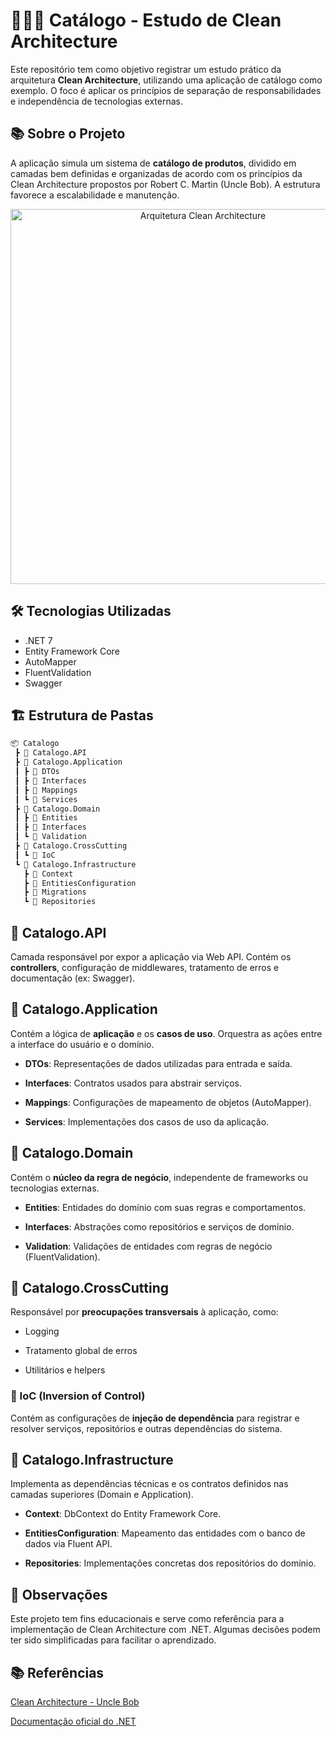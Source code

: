 # 🕵🏽‍♂️ Catálogo - Estudo de Clean Architecture

Este repositório tem como objetivo registrar um estudo prático da arquitetura **Clean Architecture**, utilizando uma aplicação de catálogo como exemplo. O foco é aplicar os princípios de separação de responsabilidades e independência de tecnologias externas.

## 📚 Sobre o Projeto

A aplicação simula um sistema de **catálogo de produtos**, dividido em camadas bem definidas e organizadas de acordo com os princípios da Clean Architecture propostos por Robert C. Martin (Uncle Bob). A estrutura favorece a escalabilidade e manutenção.

<div align="center">
  <img src="https://img-c.udemycdn.com/course/750x422/3850148_5ad7_10.jpg" alt="Arquitetura Clean Architecture" width="600"/>
</div>


## 🛠️ Tecnologias Utilizadas

- .NET 7 
- Entity Framework Core
- AutoMapper
- FluentValidation
- Swagger

## 🏗️ Estrutura de Pastas

```bash
📦 Catalogo
 ┣ 📂 Catalogo.API
 ┣ 📂 Catalogo.Application
 ┃ ┣ 📂 DTOs
 ┃ ┣ 📂 Interfaces
 ┃ ┣ 📂 Mappings
 ┃ ┗ 📂 Services
 ┣ 📂 Catalogo.Domain
 ┃ ┣ 📂 Entities
 ┃ ┣ 📂 Interfaces
 ┃ ┗ 📂 Validation
 ┣ 📂 Catalogo.CrossCutting
 ┃ ┗ 📂 IoC
 ┗ 📂 Catalogo.Infrastructure
   ┣ 📂 Context
   ┣ 📂 EntitiesConfiguration
   ┣ 📂 Migrations
   ┗ 📂 Repositories
```

## 📂 Catalogo.API

Camada responsável por expor a aplicação via Web API. Contém os **controllers**, configuração de middlewares, tratamento de erros e documentação (ex: Swagger).

## 📂 Catalogo.Application

Contém a lógica de **aplicação** e os **casos de uso**. Orquestra as ações entre a interface do usuário e o domínio.

*   **DTOs**: Representações de dados utilizadas para entrada e saída.
    
*   **Interfaces**: Contratos usados para abstrair serviços.
    
*   **Mappings**: Configurações de mapeamento de objetos (AutoMapper).
    
*   **Services**: Implementações dos casos de uso da aplicação.
    

## 📂 Catalogo.Domain

Contém o **núcleo da regra de negócio**, independente de frameworks ou tecnologias externas.

*   **Entities**: Entidades do domínio com suas regras e comportamentos.
    
*   **Interfaces**: Abstrações como repositórios e serviços de domínio.
    
*   **Validation**: Validações de entidades com regras de negócio (FluentValidation).
    

## 📂 Catalogo.CrossCutting

Responsável por **preocupações transversais** à aplicação, como:

*   Logging
    
*   Tratamento global de erros
    
*   Utilitários e helpers
    

### 📂 IoC (Inversion of Control)

Contém as configurações de **injeção de dependência** para registrar e resolver serviços, repositórios e outras dependências do sistema.

## 📂 Catalogo.Infrastructure

Implementa as dependências técnicas e os contratos definidos nas camadas superiores (Domain e Application).

*   **Context**: DbContext do Entity Framework Core.
    
*   **EntitiesConfiguration**: Mapeamento das entidades com o banco de dados via Fluent API.
    
*   **Repositories**: Implementações concretas dos repositórios do domínio.

## 📌 Observações
Este projeto tem fins educacionais e serve como referência para a implementação de Clean Architecture com .NET. Algumas decisões podem ter sido simplificadas para facilitar o aprendizado.

## 📚 Referências

[Clean Architecture - Uncle Bob](https://blog.cleancoder.com/uncle-bob/2011/11/22/Clean-Architecture.html)

[Documentação oficial do .NET](https://learn.microsoft.com/pt-br/aspnet/core/?view=aspnetcore-9.0)
